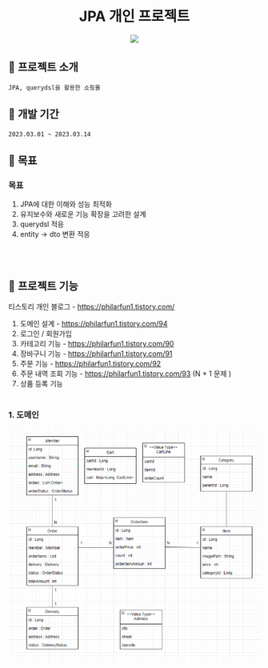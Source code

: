 
<h1 align="center">JPA 개인 프로젝트</h1>

<p align="center">
  <img src="./Readme_assets/메인페이지.jpg">
<p>


## :convenience_store: 프로젝트 소개
```
JPA, querydsl을 활용한 쇼핑몰
```


## 📅 개발 기간
```
2023.03.01 ~ 2023.03.14
```

## 🔨 목표

### 목표
1. JPA에 대한 이해와 성능 최적화
2. 유지보수와 새로운 기능 확장을 고려한 설계
3. querydsl 적응
4. entity -> dto 변환 적응

<br><br>

## 🔨 프로젝트 기능
  
티스토리 개인 블로그 - https://philarfun1.tistory.com/
  
1. 도메인 설계 - https://philarfun1.tistory.com/94
2. 로그인 / 회원가입
3. 카테고리 기능 - https://philarfun1.tistory.com/90
4. 장바구니 기능 - https://philarfun1.tistory.com/91
5. 주문 기능 - https://philarfun1.tistory.com/92
6. 주문 내역 조회 기능 - https://philarfun1.tistory.com/93 (N + 1 문제 )
7. 상품 등록 기능
<br><br>


### 1. 도메인
<p align="center">
  <img src="./readme_assets/domain.PNG">
<p>
<br>





<!--Readme 참고 사이트-->
<!--https://github.com/n0hack/readme-template/blob/main/README.md-->
<!--https://github.com/n0hack/readme-template-->
